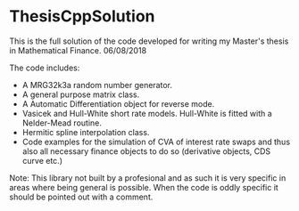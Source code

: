 # ThesisCppSolution
This is the full solution of the code developed for writing my Master's thesis in Mathematical Finance. 06/08/2018

The code includes:
  - A MRG32k3a random number generator.
  - A general purpose matrix class.
  - A Automatic Differentiation object for reverse mode.
  - Vasicek and Hull-White short rate models. Hull-White is fitted with a Nelder-Mead routine.
  - Hermitic spline interpolation class.
  - Code examples for the simulation of CVA of interest rate swaps and thus also all necessary finance objects to do so (derivative objects, CDS curve etc.)
 
Note: This library not built by a profesional and as such it is very specific in areas where being general is possible. When the code is oddly specific it should be pointed out with a comment.
